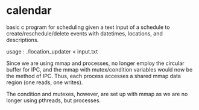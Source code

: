 # calendar
basic c program for scheduling given a text input of a schedule to create/reschedule/delete events with datetimes, locations, and descriptions.

usage : 
./location_updater < input.txt


Since we are using mmap and processes, no longer employ the
circular buffer for IPC, and the mmap with mutex/condition variables would now be the method of IPC.
Thus, each process accesses a shared mmap data region (one reads, one writes).

The condition and mutexes, however, are set up with mmap as we are no longer using pthreads, but processes.

